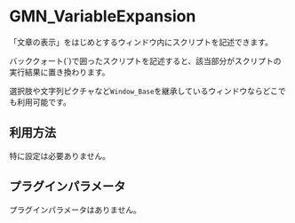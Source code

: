 # GMN_VariableExpansion

「文章の表示」をはじめとするウィンドウ内にスクリプトを記述できます。

バッククォート(\`)で囲ったスクリプトを記述すると、該当部分がスクリプトの
実行結果に置き換わります。

選択肢や文字列ピクチャなど`Window_Base`を継承しているウィンドウならどこでも利用可能です。

## 利用方法

特に設定は必要ありません。

## プラグインパラメータ

プラグインパラメータはありません。